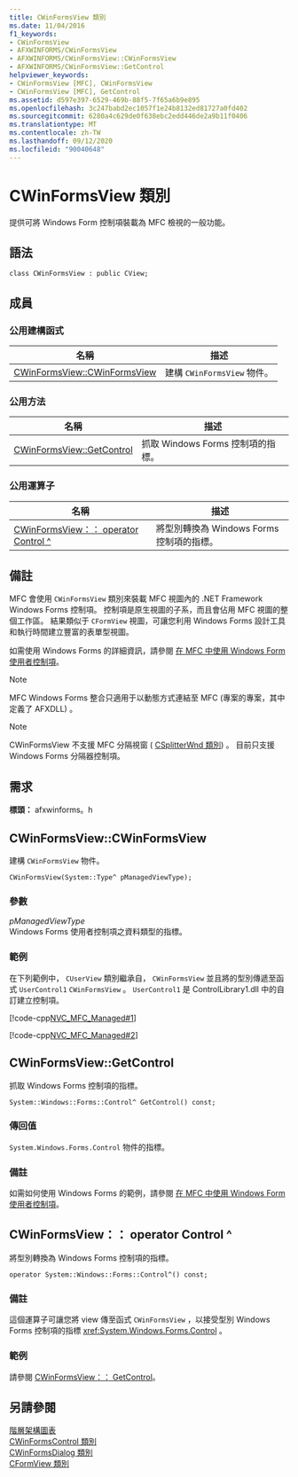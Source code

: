 ```yaml
---
title: CWinFormsView 類別
ms.date: 11/04/2016
f1_keywords:
- CWinFormsView
- AFXWINFORMS/CWinFormsView
- AFXWINFORMS/CWinFormsView::CWinFormsView
- AFXWINFORMS/CWinFormsView::GetControl
helpviewer_keywords:
- CWinFormsView [MFC], CWinFormsView
- CWinFormsView [MFC], GetControl
ms.assetid: d597e397-6529-469b-88f5-7f65a6b9e895
ms.openlocfilehash: 3c247babd2ec1057f1e24b8132ed81727a0fd402
ms.sourcegitcommit: 6280a4c629de0f638ebc2edd446de2a9b11f0406
ms.translationtype: MT
ms.contentlocale: zh-TW
ms.lasthandoff: 09/12/2020
ms.locfileid: "90040648"
---
```

# <a name="cwinformsview-class"></a>CWinFormsView 類別

提供可將 Windows Form 控制項裝載為 MFC 檢視的一般功能。

## <a name="syntax"></a>語法

```
class CWinFormsView : public CView;
```

## <a name="members"></a>成員

### <a name="public-constructors"></a>公用建構函式

|名稱|描述|
|----------|-----------------|
|[CWinFormsView::CWinFormsView](#cwinformsview)|建構 `CWinFormsView` 物件。|

### <a name="public-methods"></a>公用方法

|名稱|描述|
|----------|-----------------|
|[CWinFormsView::GetControl](#getcontrol)|抓取 Windows Forms 控制項的指標。|

### <a name="public-operators"></a>公用運算子

|名稱|描述|
|----------|-|
|[CWinFormsView：： operator Control ^](#operator_control)|將型別轉換為 Windows Forms 控制項的指標。|

## <a name="remarks"></a>備註

MFC 會使用 `CWinFormsView` 類別來裝載 MFC 視圖內的 .NET Framework Windows Forms 控制項。 控制項是原生視圖的子系，而且會佔用 MFC 視圖的整個工作區。 結果類似于 `CFormView` 視圖，可讓您利用 Windows Forms 設計工具和執行時間建立豐富的表單型視圖。

如需使用 Windows Forms 的詳細資訊，請參閱 [在 MFC 中使用 Windows Form 使用者控制項](../../dotnet/using-a-windows-form-user-control-in-mfc.md)。

> [!NOTE]
> MFC Windows Forms 整合只適用于以動態方式連結至 MFC (專案的專案，其中定義了 AFXDLL) 。

> [!NOTE]
> CWinFormsView 不支援 MFC 分隔視窗 ( [CSplitterWnd 類別](../../mfc/reference/csplitterwnd-class.md)) 。 目前只支援 Windows Forms 分隔器控制項。

## <a name="requirements"></a>需求

**標頭：** afxwinforms。h

## <a name="cwinformsviewcwinformsview"></a><a name="cwinformsview"></a> CWinFormsView::CWinFormsView

建構 `CWinFormsView` 物件。

```
CWinFormsView(System::Type^ pManagedViewType);
```

### <a name="parameters"></a>參數

*pManagedViewType*<br/>
Windows Forms 使用者控制項之資料類型的指標。

### <a name="example"></a>範例

在下列範例中， `CUserView` 類別繼承自， `CWinFormsView` 並且將的型別傳遞至函式 `UserControl1` `CWinFormsView` 。 `UserControl1` 是 ControlLibrary1.dll 中的自訂建立控制項。

[!code-cpp[NVC_MFC_Managed#1](../../mfc/reference/codesnippet/cpp/cwinformsview-class_1.h)]

[!code-cpp[NVC_MFC_Managed#2](../../mfc/reference/codesnippet/cpp/cwinformsview-class_2.cpp)]

## <a name="cwinformsviewgetcontrol"></a><a name="getcontrol"></a> CWinFormsView::GetControl

抓取 Windows Forms 控制項的指標。

```
System::Windows::Forms::Control^ GetControl() const;
```

### <a name="return-value"></a>傳回值

`System.Windows.Forms.Control` 物件的指標。

### <a name="remarks"></a>備註

如需如何使用 Windows Forms 的範例，請參閱 [在 MFC 中使用 Windows Form 使用者控制項](../../dotnet/using-a-windows-form-user-control-in-mfc.md)。

## <a name="cwinformsviewoperator-control"></a><a name="operator_control"></a> CWinFormsView：： operator Control ^

將型別轉換為 Windows Forms 控制項的指標。

```
operator System::Windows::Forms::Control^() const;
```

### <a name="remarks"></a>備註

這個運算子可讓您將 view 傳至函式 `CWinFormsView` ，以接受型別 Windows Forms 控制項的指標 <xref:System.Windows.Forms.Control> 。

### <a name="example"></a>範例

  請參閱 [CWinFormsView：： GetControl](#getcontrol)。

## <a name="see-also"></a>另請參閱

[階層架構圖表](../../mfc/hierarchy-chart.md)<br/>
[CWinFormsControl 類別](../../mfc/reference/cwinformscontrol-class.md)<br/>
[CWinFormsDialog 類別](../../mfc/reference/cwinformsdialog-class.md)<br/>
[CFormView 類別](../../mfc/reference/cformview-class.md)
